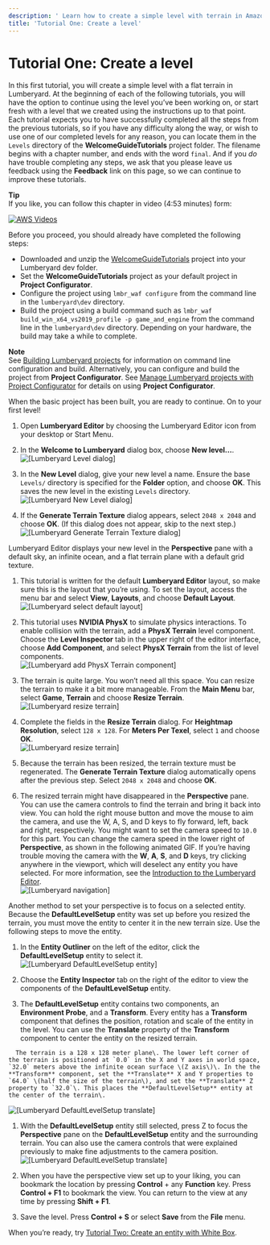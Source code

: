 ```yaml
---
description: ' Learn how to create a simple level with terrain in Amazon Lumberyard. '
title: 'Tutorial One: Create a level'
---
```

# Tutorial One: Create a level<a name="tutor-ch01-create-a-level"></a>

In this first tutorial, you will create a simple level with a flat terrain in Lumberyard\. At the beginning of each of the following tutorials, you will have the option to continue using the level you’ve been working on, or start fresh with a level that we created using the instructions up to that point\. Each tutorial expects you to have successfully completed all the steps from the previous tutorials, so if you have any difficulty along the way, or wish to use one of our completed levels for any reason, you can locate them in the `Levels` directory of the **WelcomeGuideTutorials** project folder\. The filename begins with a chapter number, and ends with the word `final`\. And if you *do* have trouble completing any steps, we ask that you please leave us feedback using the **Feedback** link on this page, so we can continue to improve these tutorials\.

**Tip**  
If you like, you can follow this chapter in video \(4:53 minutes\) form:  

[![AWS Videos](https://img.youtube.com/vi/https://www.youtube.com/embed/q3Qlns_xaN8?rel=0/0.jpg)](http://www.youtube.com/watch?v=https://www.youtube.com/embed/q3Qlns_xaN8?rel=0)

Before you proceed, you should already have completed the following steps:
+ Downloaded and unzip the [WelcomeGuideTutorials](https://d3bqhfbip4ze4a.cloudfront.net/tutorials/WelcomeGuideTutorials-v1.1.zip) project into your Lumberyard dev folder\.
+ Set the **WelcomeGuideTutorials** project as your default project in **Project Configurator**\.
+ Configure the project using `lmbr_waf configure` from the command line in the `lumberyard\dev` directory\.
+ Build the project using a build command such as `lmbr_waf build_win_x64_vs2019_profile -p game_and_engine` from the command line in the `lumberyard\dev` directory\. Depending on your hardware, the build may take a while to complete\.

**Note**  
See [Building Lumberyard projects](https://docs.aws.amazon.com/lumberyard/latest/userguide/game-build-intro.html) for information on command line configuration and build\. Alternatively, you can configure and build the project from **Project Configurator**\. See [Manage Lumberyard projects with Project Configurator](wg-project-configurator.md) for details on using **Project Configurator**\.

When the basic project has been built, you are ready to continue\. On to your first level\!

1.  Open **Lumberyard Editor** by choosing the Lumberyard Editor icon from your desktop or Start Menu\. 

1.  In the **Welcome to Lumberyard** dialog box, choose **New level…​**\.   
![\[Lumberyard Level dialog\]](/images/welcomeguide/ui-new-level-1.25.png)

1.  In the **New Level** dialog, give your new level a name\. Ensure the base `Levels/` directory is specified for the **Folder** option, and choose **OK**\. This saves the new level in the existing `Levels` directory\.   
![\[Lumberyard New Level dialog\]](/images/welcomeguide/ui-new-level-2-1.25.png)

1.  If the **Generate Terrain Texture** dialog appears, select `2048 x 2048` and choose **OK**\. \(If this dialog does not appear, skip to the next step\.\)   
![\[Lumberyard Generate Terrain Texture dialog\]](/images/welcomeguide/ui-generate-terrain-texture-1.25.png)

   Lumberyard Editor displays your new level in the **Perspective** pane with a default sky, an infinite ocean, and a flat terrain plane with a default grid texture\.

1.  This tutorial is written for the default **Lumberyard Editor** layout, so make sure this is the layout that you’re using\. To set the layout, access the menu bar and select **View**, **Layouts**, and choose **Default Layout**\.   
![\[Lumberyard select default layout\]](/images/welcomeguide/ui-default-layout-1.25.png)

1.  This tutorial uses **NVIDIA PhysX** to simulate physics interactions\. To enable collision with the terrain, add a **PhysX Terrain** level component\. Choose the **Level Inspector** tab in the upper right of the editor interface, choose **Add Component**, and select **PhysX Terrain** from the list of level components\.   
![\[Lumberyard add PhysX Terrain component\]](/images/welcomeguide/ui-physx-terrain-1.25.png)

1.  The terrain is quite large\. You won’t need all this space\. You can resize the terrain to make it a bit more manageable\. From the **Main Menu** bar, select **Game**, **Terrain** and choose **Resize Terrain**\.   
![\[Lumberyard resize terrain\]](/images/welcomeguide/ui-resize-terrain-1.25.png)

1.  Complete the fields in the **Resize Terrain** dialog\. For **Heightmap Resolution**, select `128 x 128`\. For **Meters Per Texel**, select `1` and choose **OK**\.   
![\[Lumberyard resize terrain\]](/images/welcomeguide/ui-resize-terrain-2-1.25.png)

1.  Because the terrain has been resized, the terrain texture must be regenerated\. The **Generate Terrain Texture** dialog automatically opens after the previous step\. Select `2048 x 2048` and choose **OK**\. 

1.  The resized terrain might have disappeared in the **Perspective** pane\. You can use the camera controls to find the terrain and bring it back into view\. You can hold the right mouse button and move the mouse to aim the camera, and use the W, A, S, and D keys to fly forward, left, back and right, respectively\. You might want to set the camera speed to `10.0` for this part\. You can change the camera speed in the lower right of **Perspective**, as shown in the following animated GIF\. If you’re having trouble moving the camera with the **W**, **A**, **S**, and **D** keys, try clicking anywhere in the viewport, which will deselect any entity you have selected\. For more information, see the [Introduction to the Lumberyard Editor](wg-editor.md)\.   
![\[Lumberyard navigation\]](/images/welcomeguide/anim-camera-controls-1.25.gif)

   Another method to set your perspective is to focus on a selected entity\. Because the **DefaultLevelSetup** entity was set up before you resized the terrain, you must move the entity to center it in the new terrain size\. Use the following steps to move the entity\.

   1.  In the **Entity Outliner** on the left of the editor, click the **DefaultLevelSetup** entity to select it\.   
![\[Lumberyard DefaultLevelSetup entity\]](/images/welcomeguide/ui-defaultlevelsetup-entity-1.25.png)

   1.  Choose the **Entity Inspector** tab on the right of the editor to view the components of the **DefaultLevelSetup** entity\. 

   1.  The **DefaultLevelSetup** entity contains two components, an **Environment Probe**, and a **Transform**\. Every entity has a **Transform** component that defines the position, rotation and scale of the entity in the level\. You can use the **Translate** property of the **Transform** component to center the entity on the resized terrain\. 

      The terrain is a 128 x 128 meter plane\. The lower left corner of the terrain is positioned at `0.0` in the X and Y axes in world space, `32.0` meters above the infinite ocean surface \(Z axis\)\. In the the **Transform** component, set the **Translate** X and Y properties to `64.0` \(half the size of the terrain\), and set the **Translate** Z property to `32.0`\. This places the **DefaultLevelSetup** entity at the center of the terrain\.  
![\[Lumberyard DefaultLevelSetup translate\]](/images/welcomeguide/ui-defaultlevelsetup-translate-1.25.png)

   1.  With the **DefaultLevelSetup** entity still selected, press Z to focus the **Perspective** pane on the **DefaultLevelSetup** entity and the surrounding terrain\. You can also use the camera controls that were explained previously to make fine adjustments to the camera position\.   
![\[Lumberyard DefaultLevelSetup translate\]](/images/welcomeguide/ui-press-z-to-focus-1.25.png)

1.  When you have the perspective view set up to your liking, you can bookmark the location by pressing **Control** \+ any **Function** key\. Press **Control \+ F1** to bookmark the view\. You can return to the view at any time by pressing **Shift \+ F1**\. 

1.  Save the level\. Press **Control \+ S** or select **Save** from the **File** menu\. 

When you’re ready, try [Tutorial Two: Create an entity with White Box](tutor-ch02-create-an-entity.md)\.